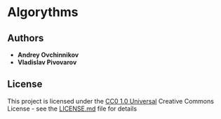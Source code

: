 # Algorythms

## Authors

  - **Andrey Ovchinnikov**
  - **Vladislav Pivovarov**

## License

This project is licensed under the [CC0 1.0 Universal](LICENSE.md)
Creative Commons License - see the [LICENSE.md](LICENSE.md) file for
details
